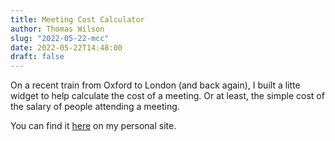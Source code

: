 ```yaml
---
title: Meeting Cost Calculator 
author: Thomas Wilson
slug: "2022-05-22-mcc"
date: 2022-05-22T14:48:00
draft: false
---
```


On a recent train from Oxford to London (and back again), I built a litte widget to help calculate the cost of a meeting.  Or at least, the simple cost of the salary of people attending a meeting.

You can find it <a href="/mcc">here</a> on my personal site.